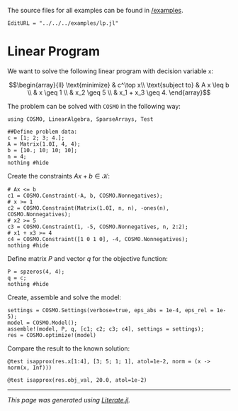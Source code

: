 The source files for all examples can be found in [/examples](https://github.com/oxfordcontrol/COSMO.jl/tree/master/examples/).
```@meta
EditURL = "../../../examples/lp.jl"
```

# Linear Program

We want to solve the following linear program with decision variable `x`:
```math
\begin{array}{ll} \text{minimize} &  c^\top x\\
\text{subject to} &  A x \leq b \\
                  &  x \geq 1 \\
                  &  x_2 \geq 5 \\
                  &  x_1 + x_3 \geq 4.
\end{array}
```
The problem can be solved with `COSMO` in the following way:

````@example lp
using COSMO, LinearAlgebra, SparseArrays, Test
````

````@example lp
##Define problem data:
c = [1; 2; 3; 4.];
A = Matrix(1.0I, 4, 4);
b = [10.; 10; 10; 10];
n = 4;
nothing #hide
````

Create the constraints $Ax + b \in \mathcal{K}$:

````@example lp
# Ax <= b
c1 = COSMO.Constraint(-A, b, COSMO.Nonnegatives);
# x >= 1
c2 = COSMO.Constraint(Matrix(1.0I, n, n), -ones(n), COSMO.Nonnegatives);
# x2 >= 5
c3 = COSMO.Constraint(1, -5, COSMO.Nonnegatives, n, 2:2);
# x1 + x3 >= 4
c4 = COSMO.Constraint([1 0 1 0], -4, COSMO.Nonnegatives);
nothing #hide
````

Define matrix $P$ and vector $q$ for the objective function:

````@example lp
P = spzeros(4, 4);
q = c;
nothing #hide
````

Create, assemble and solve the model:

````@example lp
settings = COSMO.Settings(verbose=true, eps_abs = 1e-4, eps_rel = 1e-5);
model = COSMO.Model();
assemble!(model, P, q, [c1; c2; c3; c4], settings = settings);
res = COSMO.optimize!(model)
````

Compare the result to the known solution:

````@example lp
@test isapprox(res.x[1:4], [3; 5; 1; 1], atol=1e-2, norm = (x -> norm(x, Inf)))
````

````@example lp
@test isapprox(res.obj_val, 20.0, atol=1e-2)
````

---

*This page was generated using [Literate.jl](https://github.com/fredrikekre/Literate.jl).*

